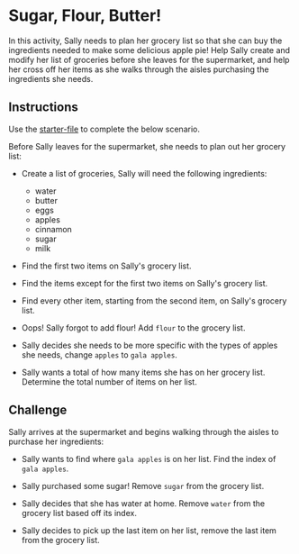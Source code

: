 # Sugar, Flour, Butter!

In this activity, Sally needs to plan her grocery list so that she can buy the ingredients needed to make some delicious apple pie! Help Sally create and modify her list of groceries before she leaves for the supermarket, and help her cross off her items as she walks through the aisles purchasing the ingredients she needs.

## Instructions

Use the [starter-file](Unsolved/Core/grocery_list.py) to complete the below scenario.

Before Sally leaves for the supermarket, she needs to plan out her grocery list:

* Create a list of groceries, Sally will need the following ingredients:

  * water
  * butter
  * eggs
  * apples
  * cinnamon
  * sugar
  * milk

* Find the first two items on Sally's grocery list.

* Find the items except for the first two items on Sally's grocery list.

* Find every other item, starting from the second item, on Sally's grocery list.

* Oops! Sally forgot to add flour! Add `flour` to the grocery list.

* Sally decides she needs to be more specific with the types of apples she needs, change `apples` to `gala apples`.

* Sally wants a total of how many items she has on her grocery list. Determine the total number of items on her list.

## Challenge

Sally arrives at the supermarket and begins walking through the aisles to purchase her ingredients:

* Sally wants to find where `gala apples` is on her list. Find the index of `gala apples`.

* Sally purchased some sugar! Remove `sugar` from the grocery list.

* Sally decides that she has water at home. Remove `water` from the grocery list based off its index.

* Sally decides to pick up the last item on her list, remove the last item from the grocery list.
